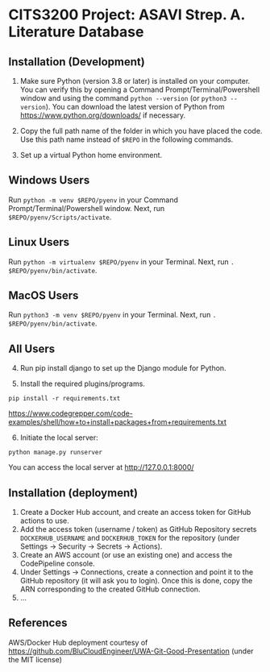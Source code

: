 CITS3200 Project: ASAVI Strep. A. Literature Database
=====================================================

Installation (Development)
--------------------------

1. Make sure Python (version 3.8 or later) is installed on your computer. You can verify this by opening a Command Prompt/Terminal/Powershell window and using the command ```python --version``` (or ```python3 --version```). You can download the latest version of Python from https://www.python.org/downloads/ if necessary. 

2. Copy the full path name of the folder in which you have placed the code. Use this path name instead of ```$REPO``` in the following commands.



3. Set up a virtual Python home environment. 

Windows Users
-------------

Run ```python -m venv $REPO/pyenv``` in your Command Prompt/Terminal/Powershell window. Next, run ```$REPO/pyenv/Scripts/activate```. 

Linux Users
-----------

Run ```python -m virtualenv $REPO/pyenv``` in your Terminal. Next, run  ```. $REPO/pyenv/bin/activate```.

MacOS Users
-----------
Run ```python3 -m venv $REPO/pyenv``` in your Terminal. Next, run  ```. $REPO/pyenv/bin/activate```.



All Users
---------
4. Run pip install django to set up the Django module for Python. 

5. Install the required plugins/programs. 

```pip install -r requirements.txt```

https://www.codegrepper.com/code-examples/shell/how+to+install+packages+from+requirements.txt

6. Initiate the local server:
```
python manage.py runserver
```
You can access the local server at http://127.0.0.1:8000/


Installation (deployment)
-------------------------

1. Create a Docker Hub account, and create an access token for GitHub actions to use.
2. Add the access token (username / token) as GitHub Repository secrets `DOCKERHUB_USERNAME` and `DOCKERHUB_TOKEN` for the repository (under Settings -> Security -> Secrets -> Actions).
3. Create an AWS account (or use an existing one) and access the CodePipeline console.
4. Under Settings -> Connections, create a connection and point it to the GitHub repository (it will ask you to login). Once this is done, copy the ARN corresponding to the created GitHub connection.
5. ...

References
----------

AWS/Docker Hub deployment courtesy of https://github.com/BluCloudEngineer/UWA-Git-Good-Presentation (under the MIT license)
